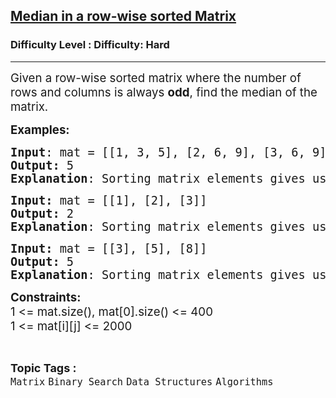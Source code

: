 <h2><a href="https://www.geeksforgeeks.org/problems/median-in-a-row-wise-sorted-matrix1527/1?utm_source=youtube">Median in a row-wise sorted Matrix</a></h2><h3>Difficulty Level : Difficulty: Hard</h3><hr><div class="problems_problem_content__Xm_eO"><p><span style="font-size: 14pt;">Given a row-wise sorted matrix where the number of rows and columns is always <strong>odd</strong>,&nbsp;find the median of the matrix.</span></p>
<p><span style="font-size: 14pt;"><strong>Examples:</strong></span></p>
<pre><span style="font-size: 14pt;"><strong>Input</strong>: mat = [[1, 3, 5], [2, 6, 9], [3, 6, 9]]
<strong>Output:</strong>&nbsp;5
<strong>Explanation</strong>: Sorting matrix elements gives us {1,2,3,3,5,6,6,9,9}. Hence, 5 is median. 
</span></pre>
<pre><span style="font-size: 14pt;"><strong>Input: </strong>mat = [[1], [2], [3]]
<strong>Output: </strong>2
<strong>Explanation</strong>: Sorting matrix elements gives us {1,2,3}. Hence, 2 is median</span></pre>
<pre><span style="font-size: 14pt;"><strong>Input: </strong>mat = [[3], [5], [8]]
<strong>Output: </strong>5
<strong>Explanation</strong>: Sorting matrix elements gives us {3,5,8}. Hence, 5 is median.<br></span></pre>
<p><span style="font-size: 14pt;"><strong>Constraints:</strong><br>1 &lt;= mat.size(), mat[0].size() &lt;= 400<br>1 &lt;= mat[i][j] &lt;= 2000</span></p></div><br><p><span style=font-size:18px><strong>Topic Tags : </strong><br><code>Matrix</code>&nbsp;<code>Binary Search</code>&nbsp;<code>Data Structures</code>&nbsp;<code>Algorithms</code>&nbsp;